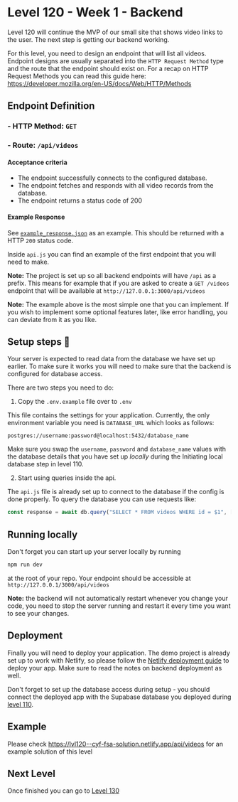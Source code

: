 # Level 120 - Week 1 - Backend

Level 120 will continue the MVP of our small site that shows video links to the user. The next step is getting our backend working.

For this level, you need to design an endpoint that will list all videos. Endpoint designs are usually separated into the `HTTP Request Method` type and the route that the endpoint should exist on. For a recap on HTTP Request Methods you can read this guide here: https://developer.mozilla.org/en-US/docs/Web/HTTP/Methods

## Endpoint Definition

### - HTTP Method: `GET`

### - Route: `/api/videos`

#### Acceptance criteria

- The endpoint successfully connects to the configured database.
- The endpoint fetches and responds with all video records from the database.
- The endpoint returns a status code of 200

#### Example Response

See [`example_response.json`](../data/example_response.json) as an example. This should be returned with a HTTP `200` status code.

Inside `api.js` you can find an example of the first endpoint that you will need to make.

**Note:** The project is set up so all backend endpoints will have `/api` as a prefix. This means for example that if you are asked to create a `GET /videos` endpoint that will be available at `http://127.0.0.1:3000/api/videos`

**Note:** The example above is the most simple one that you can implement. If you wish to implement some optional features later, like error handling, you can deviate from it as you like.

## Setup steps 🧰

Your server is expected to read data from the database we have set up earlier. To make sure it works you will need to make sure that the backend is configured for database access.

There are two steps you need to do:

1. Copy the `.env.example` file over to `.env`

This file contains the settings for your application. Currently, the only environment variable you need is `DATABASE_URL` which looks as follows:

```
postgres://username:password@localhost:5432/database_name
```

Make sure you swap the `username`, `password` and `database_name` values with the database details that you have set up _locally_ during the Initiating local database step in level 110.

2. Start using queries inside the api.

The `api.js` file is already set up to connect to the database if the config is done properly. To query the database you can use requests like:

```js
const response = await db.query("SELECT * FROM videos WHERE id = $1", [id]);
```

## Running locally

Don't forget you can start up your server locally by running

```sh
npm run dev
```

at the root of your repo. Your endpoint should be accessible at `http://127.0.0.1/3000/api/videos`

**Note:** the backend will not automatically restart whenever you change your code, you need to stop the server running and restart it every time you want to see your changes.

## Deployment

Finally you will need to deploy your application. The demo project is already set up to work with Netlify, so please follow the [Netlify deployment guide](https://cyf-curriculum.netlify.app/guides/deployment/netlify/) to deploy your app. Make sure to read the notes on backend deployment as well.

Don't forget to set up the database access during setup - you should connect the deployed app with the Supabase database you deployed during [level 110](./110.md).

## Example

Please check https://lvl120--cyf-fsa-solution.netlify.app/api/videos for an example solution of this level

## Next Level

Once finished you can go to [Level 130](./130.md)

